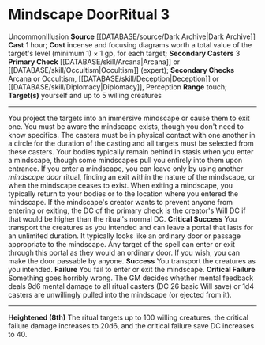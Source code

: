 ﻿---
area: null
cost: "incense and focusing diagrams worth a total value of the target's level (minimum\
  \ 1) \xD7 1 gp, for eachtarget"
duration: null
element: null
heighten: 8th
heighten_level: 3, 8
id: '92'
level: '3'
name: Mindscape Door
primary_check: '[[DATABASE/skill/Arcana|Arcana]] or [[DATABASE/skill/Occultism|Occultism]]
  (expert)'
range: touch
rarity: Uncommon
requirement: null
rus_type_level: null
school: Illusion
secondary_casters: '3'
secondary_check: Arcana or Occultism, [[DATABASE/skill/Deception|Deception]] or [[DATABASE/skill/Diplomacy|Diplomacy]]
  , Perception
source: '[[DATABASE/source/Dark Archive|Dark Archive]]'
target: yourself and up to 5 willing creatures
trait:
- '[[DATABASE/trait/Illusion|Illusion]]'
- '[[DATABASE/trait/Uncommon|Uncommon]]'
type: Ritual

---
# Mindscape Door<span class="item-type">Ritual 3</span>

<span class="trait-uncommon item-trait">Uncommon</span><span class="item-trait">Illusion</span>
**Source** [[DATABASE/source/Dark Archive|Dark Archive]]
**Cast** 1 hour; **Cost** incense and focusing diagrams worth a total value of the target's level (minimum 1) × 1 gp, for each target; **Secondary Casters** 3
**Primary Check** [[DATABASE/skill/Arcana|Arcana]] or [[DATABASE/skill/Occultism|Occultism]] (expert); **Secondary Checks** Arcana or Occultism, [[DATABASE/skill/Deception|Deception]] or [[DATABASE/skill/Diplomacy|Diplomacy]], Perception
**Range** touch; **Target(s)** yourself and up to 5 willing creatures

---
You project the targets into an immersive mindscape or cause them to exit one. You must be aware the mindscape exists, though you don't need to know specifics. The casters must be in physical contact with one another in a circle for the duration of the casting and all targets must be selected from these casters. Your bodies typically remain behind in stasis when you enter a mindscape, though some mindscapes pull you entirely into them upon entrance. If you enter a mindscape, you can leave only by using another _mindscape door_ ritual, finding an exit within the nature of the mindscape, or when the mindscape ceases to exist. When exiting a mindscape, you typically return to your bodies or to the location where you entered the mindscape.
 If the mindscape's creator wants to prevent anyone from entering or exiting, the DC of the primary check is the creator's Will DC if that would be higher than the ritual's normal DC.
**Critical Success** You transport the creatures as you intended and can leave a portal that lasts for an unlimited duration. It typically looks like an ordinary door or passage appropriate to the mindscape. Any target of the spell can enter or exit through this portal as they would an ordinary door. If you wish, you can make the door passable by anyone.
**Success** You transport the creatures as you intended.
**Failure** You fail to enter or exit the mindscape.
**Critical Failure** Something goes horribly wrong. The GM decides whether mental feedback deals 9d6 mental damage to all ritual casters (DC 26 basic Will save) or 1d4 casters are unwillingly pulled into the mindscape (or ejected from it).

---
**Heightened (8th)** The ritual targets up to 100 willing creatures, the critical failure damage increases to 20d6, and the critical failure save DC increases to 40.